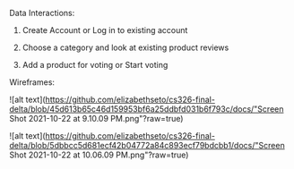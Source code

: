 
Data Interactions:

1. Create Account or Log in to existing account 

2. Choose a category and look at existing product reviews

3. Add a product for voting or Start voting


Wireframes:

![alt text](https://github.com/elizabethseto/cs326-final-delta/blob/45d613b65c46d159953bf6a25ddbfd031b6f793c/docs/"Screen Shot 2021-10-22 at 9.10.09 PM.png"?raw=true)


![alt text](https://github.com/elizabethseto/cs326-final-delta/blob/5dbbcc5d681ecf42b04772a84c893ecf79bdcbb1/docs/"Screen Shot 2021-10-22 at 10.06.09 PM.png"?raw=true)
